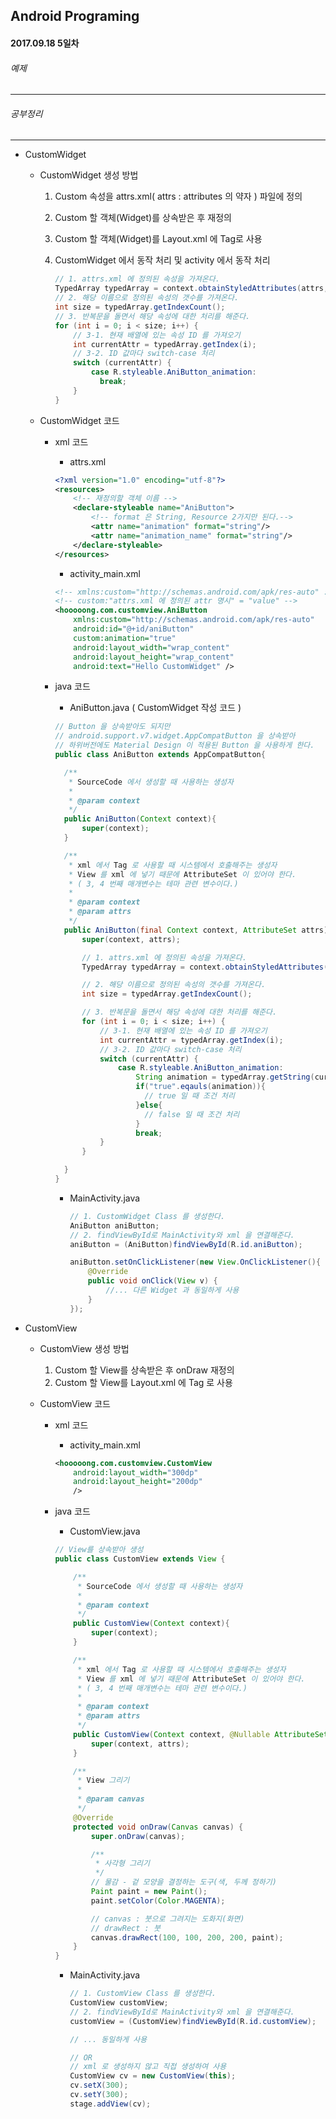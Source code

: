 Android Programing
----------------------------------------------------
#### 2017.09.18 5일차

###### 예제
____________________________________________________

###### 공부정리
____________________________________________________

  - CustomWidget

      - CustomWidget 생성 방법

          1. Custom 속성을 attrs.xml( attrs : attributes 의 약자 ) 파일에 정의
          2. Custom 할 객체(Widget)를 상속받은 후 재정의
          3. Custom 할 객체(Widget)를 Layout.xml 에 Tag로 사용
          4. CustomWidget 에서 동작 처리 및 activity 에서 동작 처리

              ```Java
              // 1. attrs.xml 에 정의된 속성을 가져온다.
              TypedArray typedArray = context.obtainStyledAttributes(attrs, R.styleable.AniButton);
              // 2. 해당 이름으로 정의된 속성의 갯수를 가져온다.
              int size = typedArray.getIndexCount();
              // 3. 반복문을 돌면서 해당 속성에 대한 처리를 해준다.
              for (int i = 0; i < size; i++) {
                  // 3-1. 현재 배열에 있는 속성 ID 를 가져오기
                  int currentAttr = typedArray.getIndex(i);
                  // 3-2. ID 값마다 switch-case 처리
                  switch (currentAttr) {
                      case R.styleable.AniButton_animation:
                        break;
                  }
              }          
              ```

      - CustomWidget 코드

          - xml 코드

              - attrs.xml

              ```xml
              <?xml version="1.0" encoding="utf-8"?>
              <resources>
                  <!-- 재정의할 객체 이름 -->
                  <declare-styleable name="AniButton">
                      <!-- format 은 String, Resource 2가지만 된다.-->
                      <attr name="animation" format="string"/>
                      <attr name="animation_name" format="string"/>
                  </declare-styleable>
              </resources>
              ```

              - activity_main.xml

              ```xml
              <!-- xmlns:custom="http://schemas.android.com/apk/res-auto" : nameSpace 를 자동으로 지원(custom) -->
              <!-- custom:"attrs.xml 에 정의된 attr 명시" = "value" -->
              <hooooong.com.customview.AniButton
                  xmlns:custom="http://schemas.android.com/apk/res-auto"
                  android:id="@+id/aniButton"
                  custom:animation="true"
                  android:layout_width="wrap_content"
                  android:layout_height="wrap_content"
                  android:text="Hello CustomWidget" />
              ```

          - java 코드

              - AniButton.java ( CustomWidget 작성 코드 )

              ```java
              // Button 을 상속받아도 되지만
              // android.support.v7.widget.AppCompatButton 을 상속받아
              // 하위버전에도 Material Design 이 적용된 Button 을 사용하게 한다.              
              public class AniButton extends AppCompatButton{

                /**
                 * SourceCode 에서 생성할 때 사용하는 생성자
                 *
                 * @param context
                 */
                public AniButton(Context context){
                    super(context);
                }

                /**
                 * xml 에서 Tag 로 사용할 때 시스템에서 호출해주는 생성자
                 * View 를 xml 에 넣기 때문에 AttributeSet 이 있어야 한다.
                 * ( 3, 4 번째 매개변수는 테마 관련 변수이다.)
                 *
                 * @param context
                 * @param attrs
                 */              
                public AniButton(final Context context, AttributeSet attrs) {
                    super(context, attrs);

                    // 1. attrs.xml 에 정의된 속성을 가져온다.
                    TypedArray typedArray = context.obtainStyledAttributes(attrs, R.styleable.AniButton);

                    // 2. 해당 이름으로 정의된 속성의 갯수를 가져온다.
                    int size = typedArray.getIndexCount();

                    // 3. 반복문을 돌면서 해당 속성에 대한 처리를 해준다.
                    for (int i = 0; i < size; i++) {
                        // 3-1. 현재 배열에 있는 속성 ID 를 가져오기
                        int currentAttr = typedArray.getIndex(i);
                        // 3-2. ID 값마다 switch-case 처리
                        switch (currentAttr) {
                            case R.styleable.AniButton_animation:
                                String animation = typedArray.getString(currentAttr);
                                if("true".eqauls(animation)){
                                  // true 일 때 조건 처리
                                }else{
                                  // false 일 때 조건 처리
                                }
                                break;
                        }
                    }

                }
              }
              ```

              - MainActivity.java

                  ```java
                  // 1. CustomWidget Class 를 생성한다.
                  AniButton aniButton;  
                  // 2. findViewById로 MainActivity와 xml 을 연결해준다.
                  aniButton = (AniButton)findViewById(R.id.aniButton);

                  aniButton.setOnClickListener(new View.OnClickListener(){
                      @Override
                      public void onClick(View v) {
                          //... 다른 Widget 과 동일하게 사용
                      }
                  });   
                  ```

  - CustomView

      - CustomView 생성 방법

          1. Custom 할 View를 상속받은 후 onDraw 재정의
          2. Custom 할 View를 Layout.xml 에 Tag 로 사용

      - CustomView 코드

          - xml 코드

              - activity_main.xml

              ```xml
              <hooooong.com.customview.CustomView
                  android:layout_width="300dp"
                  android:layout_height="200dp"
                  />

              ```

          - java 코드

              - CustomView.java

              ```java
              // View를 상속받아 생성
              public class CustomView extends View {

                  /**
                   * SourceCode 에서 생성할 때 사용하는 생성자
                   *
                   * @param context
                   */
                  public CustomView(Context context){
                      super(context);
                  }

                  /**
                   * xml 에서 Tag 로 사용할 때 시스템에서 호출해주는 생성자
                   * View 를 xml 에 넣기 때문에 AttributeSet 이 있어야 한다.
                   * ( 3, 4 번째 매개변수는 테마 관련 변수이다.)
                   *
                   * @param context
                   * @param attrs
                   */
                  public CustomView(Context context, @Nullable AttributeSet attrs) {
                      super(context, attrs);
                  }

                  /**
                   * View 그리기
                   *
                   * @param canvas
                   */
                  @Override
                  protected void onDraw(Canvas canvas) {
                      super.onDraw(canvas);

                      /**
                       * 사각형 그리기
                       */
                      // 물감 - 겉 모양을 결정하는 도구(색, 두께 정하기)
                      Paint paint = new Paint();
                      paint.setColor(Color.MAGENTA);

                      // canvas : 붓으로 그려지는 도화지(화면)
                      // drawRect : 붓
                      canvas.drawRect(100, 100, 200, 200, paint);
                  }
              }
              ```

              - MainActivity.java

                  ```java
                  // 1. CustomView Class 를 생성한다.
                  CustomView customView;  
                  // 2. findViewById로 MainActivity와 xml 을 연결해준다.
                  customView = (CustomView)findViewById(R.id.customView);

                  // ... 동일하게 사용

                  // OR
                  // xml 로 생성하지 않고 직접 생성하여 사용
                  CustomView cv = new CustomView(this);
                  cv.setX(300);
                  cv.setY(300);
                  stage.addView(cv);                  

                  ```

